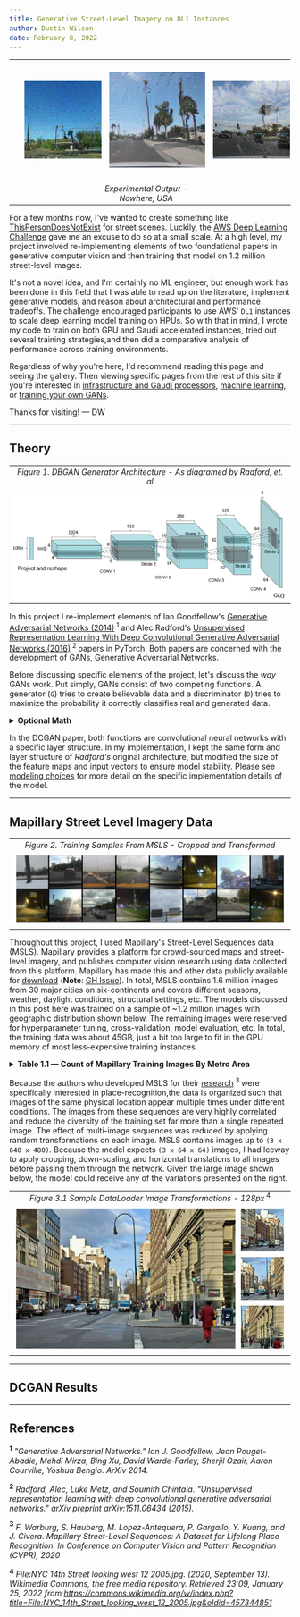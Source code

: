 ```yaml
---
title: Generative Street-Level Imagery on DL1 Instances
author: Dustin Wilson
date: February 8, 2022
---
```



|                           |                           |                           |                           |
|:-------------------------:|:-------------------------:|:-------------------------:|:-------------------------:|
| <img src="../images/gan/001.gif" height="auto" width="188" style="padding: 20px; border-radius: 2px"> | <img src="../images/gan/002.gif" height="auto" width="188" style="padding: 20px; border-radius: 2px"> | <img src="../images/gan/003.gif" height="auto" width="188" style="padding: 20px; border-radius: 2px"> |
|                           | *Experimental Output - Nowhere, USA*                           |                           |

For a few months now, I've wanted to create something like [ThisPersonDoesNotExist](https://thispersondoesnotexist.com/) for street scenes. Luckily, the [AWS Deep Learning Challenge](https://amazon-ec2-dl1.devpost.com) gave me an excuse to do so at a small scale. At a high level, my project involved re-implementing elements of two foundational papers in generative computer vision and then training that model on 1.2 million street-level images.

It's not a novel idea, and I'm certainly no ML engineer, but enough work has been done in this field that I was able to read up on the literature, implement generative models, and reason about architectural and performance tradeoffs. The challenge encouraged participants to use AWS' `DL1` instances to scale deep learning model training on HPUs. So with that in mind, I wrote my code to train on both GPU and Gaudi accelerated instances, tried out several training strategies,and then did a comparative analysis of performance across training environments.

Regardless of why you're here, I'd recommend reading this page and seeing the gallery. Then viewing specific pages from the rest of this site if you're interested in [infrastructure and Gaudi processors](./infra.html), [machine learning](./ml.html), or [training your own GANs](./gan-training-notes.html).

Thanks for visiting! &mdash; DW

--------

## Theory

|                           |
|:-------------------------:|
| *Figure 1. DBGAN Generator Architecture -  As diagramed by Radford, et. al*|
| ![OK](../images/translation/gan.png) |

In this project I re-implement elements of Ian Goodfellow's [Generative Adversarial Networks (2014)](https://proceedings.neurips.cc/paper/2014/file/5ca3e9b122f61f8f06494c97b1afccf3-Paper.pdf)<sup> 1 </sup> and Alec Radford's [Unsupervised Representation Learning With Deep Convolutional Generative Adversarial Networks (2016)](https://arxiv.org/pdf/1511.06434.pdf)<sup> 2 </sup> papers in PyTorch. Both papers are concerned with the development of GANs, Generative Adversarial Networks.

Before discussing specific elements of the project, let's discuss the *way* GANs work. Put simply, GANs consist of two competing functions. A generator (`G`) tries to create believable data and a discriminator (`D`) tries to maximize the probability it correctly classifies real and generated data.

<details>
<summary><strong>Optional Math</strong></summary>

Assume the following variables:

- `X` &mdash; Input data, in our case, an image with size `(3 x 64 x 64)`
  
- `D(X)` or `D` &mdash; Discriminator network which outputs the probability that an input, `X`, is real.

- `G(Z)` or `G` &mdash; Generator network that deterministically creates data in the shape of `X`. In practice, an image with size `(3 x 64 x 64)`.
  
- `Z` &mdash; Random noise to seed the generator. In practice, a `(1 x 100)` vector drawn from a standard normal distribution.
  
- `D(G(Z))` &mdash; Given an output of the generator, the probability that the discriminator believes the image to be real. A high `D(G(Z))` suggests the generator has "tricked" the discriminator.

The critical steps in each training iteration involve measuring the values of the following terms. For the formula-inclined, the GAN is simply maximizing the following function:

<center>`min​`<sub>`G`</sub>`max​`<sub>`V`</sub>`(D,G) = E`<sub>`x∼pdata​(x)`</sub>​`[logD(x)] + E`<sub>`z∼pz​(z)​`</sub>`[log(1−D(G(z)))]`</center>

- `E`<sub>`x∼pdata​(x)`</sub>​`[logD(x)]` &mdash; The expected value of `D`'s predictions when given samples from the real batch. Remember, `D(x)` produces a probability, thus a perfect discriminator would return values near *0*.

- `E`<sub>`z∼pz​(z)​`</sub>`[log(1−D(G(z)))]` &mdash; The expected value of `D`'s prediction when given samples produced from `G(Z)`, Because all images in this batch are fake, a better discriminator would predict a lower `D(G(Z))`, also returning values near *0*.
</details>

In the DCGAN paper, both functions are convolutional neural networks with a specific layer structure. In my implementation, I kept the same form and layer structure of *Radford's* original architecture, but modified the size of the feature maps and input vectors to ensure model stability. Please see [modeling choices](./ml.html) for more detail on the specific implementation details of the model.

--------

## Mapillary Street Level Imagery Data

|                           |
|:-------------------------:|
| *Figure 2. Training Samples From MSLS - Cropped and Transformed*|
| ![OK](../images/translation/train_samples_eu.png) |

Throughout this project, I used Mapillary's Street-Level Sequences data (MSLS). Mapillary provides a platform for crowd-sourced maps and street-level imagery, and publishes computer vision research using data collected from this platform. Mapillary has made this and other data publicly available for [download](https://www.mapillary.com/dataset/places) (**Note**: [GH Issue](https://github.com/mapillary/mapillary_sls/issues/23)). In total, MSLS contains 1.6 million images from 30 major cities on six-continents and covers different seasons, weather, daylight conditions, structural settings, etc. The models discussed in this post here was trained on a sample of ~1.2 million images with geographic distribution shown below. The remaining images were reserved for hyperparameter tuning, cross-validation, model evaluation, etc. In total, the training data was about 45GB, just a bit too large to fit in the GPU memory of most less-expensive training instances.

<details>
<summary><strong>Table 1.1 — Count of Mapillary Training Images By Metro Area</strong></summary>
| Metro Area    | % of Sample | Approx. Count |
|:--------------|:-----------:|----------:|
| Amman         |       0.14% |     1,702 |
| Amsterdam     |       1.37% |    16,487 |
| Austin        |       1.90% |    22,847 |
| Bangkok       |       3.26% |    39,055 |
| Boston        |       1.27% |    15,204 |
| Budapest      |      17.67% |   212,015 |
| Goa           |       1.11% |    13,307 |
| Helsinki      |       1.75% |    20,978 |
| London        |       0.65% |     7,755 |
| Manila        |       0.53% |     6,416 |
| Melbourne     |      15.58% |   186,908 |
| Moscow        |      18.14% |   217,594 |
| Nairobi       |       0.06% |       725 |
| Ottawa        |      12.09% |   145,063 |
| Paris         |       1.62% |    19,416 |
| Phoenix       |      12.56% |   150,642 |
| Sao Paulo     |       4.65% |    55,793 |
| San Fransisco |       0.43% |     5,133 |
| Tokyo         |       3.49% |    41,845 |
| Toronto       |       1.27% |    15,176 |
| Trondheim     |       1.07% |    12,888 |
| Zurich        |       0.51% |     6,081 |
| **Total**     |             | **1,199,556** |
Table: *Table 1 &mdash; Count of Mapillary Training Images By Metro Area*
</details>

Because the authors who developed MSLS for their [research](https://research.mapillary.com/publication/cvpr20c)<sup> 3 </sup> were specifically interested in place-recognition,the data is organized such that images of the same physical location appear multiple times under different conditions. The images from these sequences are very highly correlated and reduce the diversity of the training set far more than a single repeated image. The effect of multi-image sequences was reduced by applying random transformations on each image. MSLS contains images up to `(3 x 640 x 480)`. Because the model expects `(3 x 64 x 64)` images, I had leeway to apply cropping, down-scaling, and horizontal translations to all images before passing them through the network. Given the large image shown below, the model could receive any of the variations presented on the right.

|                                                                          |
|:------------------------------------------------------------------------:|
| *Figure 3.1 Sample DataLoader Image Transformations - 128px*<sup> 4 </sup> |
|![OK](../images/translation/nyc_img_transformed_samples_128.png)            |

--------

## DCGAN Results

--------

## References

**<sup>1</sup>** *"Generative Adversarial Networks." Ian J. Goodfellow, Jean Pouget-Abadie, Mehdi Mirza, Bing Xu, David Warde-Farley, Sherjil Ozair, Aaron Courville, Yoshua Bengio. ArXiv 2014.*

**<sup>2</sup>** *Radford, Alec, Luke Metz, and Soumith Chintala. "Unsupervised representation learning with deep convolutional generative adversarial networks." arXiv preprint arXiv:1511.06434 (2015).*

**<sup>3</sup>** *F. Warburg, S. Hauberg, M. Lopez-Antequera, P. Gargallo, Y. Kuang, and J. Civera. Mapillary Street-Level Sequences: A Dataset for Lifelong Place Recognition. In Conference on Computer Vision and Pattern Recognition (CVPR), 2020*

**<sup>4</sup>** *File:NYC 14th Street looking west 12 2005.jpg. (2020, September 13). Wikimedia Commons, the free media repository. Retrieved 23:09, January 25, 2022 from https://commons.wikimedia.org/w/index.php?title=File:NYC_14th_Street_looking_west_12_2005.jpg&oldid=457344851* 
